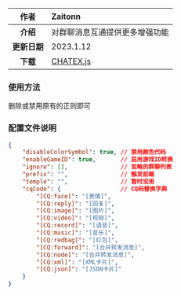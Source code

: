 |     作者     | Zaitonn                                    |
| :----------: | :----------------------------------------- |
|   **介绍**   | 对群聊消息互通提供更多增强功能             |
| **更新日期** | 2023.1.12                                  |
| **下载** | [CHATEX.js](JS/CHATEX/CHATEX.js ':ignore') |

### 使用方法

删除或禁用原有的正则即可

### 配置文件说明

```json
{
    "disableColorSymbol": true, // 禁用颜色代码
    "enableGameID": true,       // 启用游戏ID转换
    "ignore": [],               // 忽略的群聊列表
    "prefix": "",               // 触发前缀
    "temple": "",               // 暂时没用
    "cqCode": {                 // CQ码替换字典
        "[CQ:face]": "[表情]",
        "[CQ:reply]": "[回复]",
        "[CQ:image]": "[图片]",
        "[CQ:video]": "[视频]",
        "[CQ:record]": "[语音]",
        "[CQ:music]": "[音乐]",
        "[CQ:redbag]": "[红包]",
        "[CQ:forward]": "[合并转发消息]",
        "[CQ:node]": "[合并转发消息]",
        "[CQ:xml]": "[XML卡片]",
        "[CQ:json]": "[JSON卡片]"
    }
}
```
